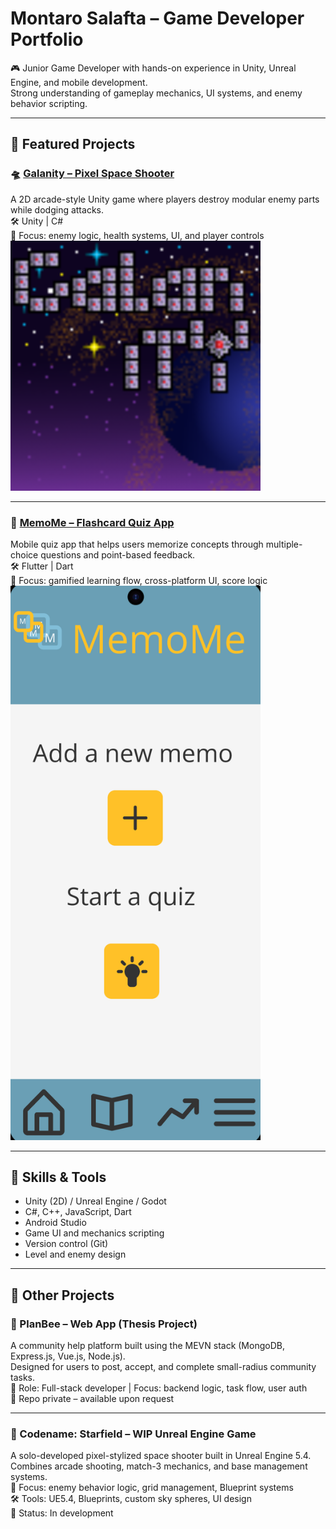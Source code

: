 # Montaro Salafta – Game Developer Portfolio

🎮 Junior Game Developer with hands-on experience in Unity, Unreal Engine, and mobile development.  
Strong understanding of gameplay mechanics, UI systems, and enemy behavior scripting.  

---

## 📌 Featured Projects

### 🛸 [Galanity – Pixel Space Shooter](https://github.com/XMon4/galanity-space-shooter)
A 2D arcade-style Unity game where players destroy modular enemy parts while dodging attacks.  
🛠 Unity | C#  
🎯 Focus: enemy logic, health systems, UI, and player controls  
<img src="https://raw.githubusercontent.com/XMon4/galanity-space-shooter/main/screenshot.png" width="400"/>

---

### 🧠 [MemoMe – Flashcard Quiz App](https://github.com/XMon4/MemoMe_flutter)
Mobile quiz app that helps users memorize concepts through multiple-choice questions and point-based feedback.  
🛠 Flutter | Dart  
🎯 Focus: gamified learning flow, cross-platform UI, score logic  
<img src="https://raw.githubusercontent.com/XMon4/MemoMe_flutter/main/screenshot.png" width="400"/>

---

## 🧰 Skills & Tools
- Unity (2D) / Unreal Engine / Godot
- C#, C++, JavaScript, Dart
- Android Studio
- Game UI and mechanics scripting
- Version control (Git)
- Level and enemy design

---

## 🧪 Other Projects

### 🐝 PlanBee – Web App (Thesis Project)
A community help platform built using the MEVN stack (MongoDB, Express.js, Vue.js, Node.js).  
Designed for users to post, accept, and complete small-radius community tasks.  
🎯 Role: Full-stack developer | Focus: backend logic, task flow, user auth  
🔐 Repo private – available upon request

---

### 🌌 Codename: Starfield – WIP Unreal Engine Game
A solo-developed pixel-stylized space shooter built in Unreal Engine 5.4.  
Combines arcade shooting, match-3 mechanics, and base management systems.  
🎯 Focus: enemy behavior logic, grid management, Blueprint systems  
🛠 Tools: UE5.4, Blueprints, custom sky spheres, UI design  
🚧 Status: In development
